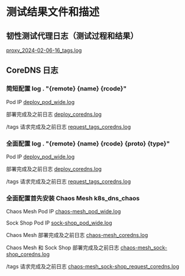 # 测试结果文件和描述

## 韧性测试代理日志（测试过程和结果）

[proxy_2024-02-06-16_tags.log](proxy_2024-02-06-16_tags.log)

## CoreDNS 日志

### 简短配置 log . "{remote} {name} {rcode}"

Pod IP [deploy_pod_wide.log](deploy_pod_wide.log)

部署完成及之前日志 [deploy_coredns.log](deploy_coredns.log)

/tags 请求完成及之前日志 [request_tags_coredns.log](request_tags_coredns.log)

### 全面配置 log . "{remote} {name} {rcode} {proto} {type}"

Pod IP [deploy_pod_wide.log](deploy_pod_wide.2.log)

部署完成及之前日志 [deploy_coredns.log](deploy_coredns.2.log)

/tags 请求完成及之前日志 [request_tags_coredns.log](request_tags_coredns.2.log)

### 全面配置首先安装 Chaos Mesh k8s_dns_chaos

Chaos Mesh Pod IP [chaos-mesh_pod_wide.log](chaos-mesh_pod_wide.log)

Sock Shop Pod IP [sock-shop_pod_wide.log](sock-shop_pod_wide.log)

Chaos Mesh 部署完成及之前日志 [chaos-mesh_coredns.log](chaos-mesh_coredns.log)

Chaos Mesh 和 Sock Shop 部署完成及之前日志 [chaos-mesh_sock-shop_coredns.log](chaos-mesh_sock-shop_coredns.log)

/tags 请求完成及之前日志 [chaos-mesh_sock-shop_request_coredns.log](chaos-mesh_sock-shop_request_coredns.log)
